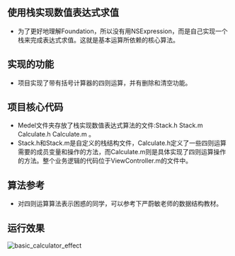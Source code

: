 ## 使用栈实现数值表达式求值
* 为了更好地理解Foundation，所以没有用NSExpression，而是自己实现一个栈来完成表达式求值。这就是基本运算所依赖的核心算法。

## 实现的功能
* 项目实现了带有括号计算器的四则运算，并有删除和清空功能。

## 项目核心代码
* Medel文件夹存放了栈实现数值表达式算法的文件:Stack.h Stack.m Calculate.h Calculate.m 。
* Stack.h和Stack.m是自定义的栈结构文件，Calculate.h定义了一些四则运算需要的成员变量和操作的方法，而Calculate.m则是具体实现了四则运算操作的方法。整个业务逻辑的代码位于ViewController.m的文件中。

## 算法参考
* 对四则运算算法表示困惑的同学，可以参考下严蔚敏老师的数据结构教材。

## 运行效果
![basic_calculator_effect](https://github.com/ahutsunshine/Basic_Calculator/blob/master/Raw/app%E6%95%88%E6%9E%9C%E5%9B%BE.gif?raw=true)
